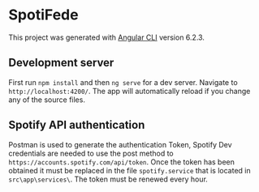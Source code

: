 # SpotiFede

This project was generated with [Angular CLI](https://github.com/angular/angular-cli) version 6.2.3.

## Development server

First run `npm install` and then `ng serve` for a dev server. Navigate to `http://localhost:4200/`. The app will automatically reload if you change any of the source files.

## Spotify API authentication

Postman is used to generate the authentication Token, Spotify Dev credentials are needed to use the post method to `https://accounts.spotify.com/api/token`.
Once the token has been obtained it must be replaced in the file `spotify.service` that is located in `src\app\services\`. 
The token must be renewed every hour.

